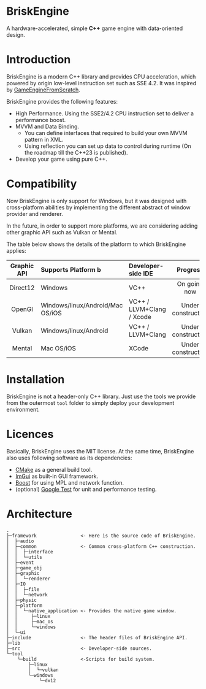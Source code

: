 # BriskEngine
A hardware-accelerated, simple **C++** game engine with data-oriented design.

# Introduction
BriskEngine is a modern C++ library and provides CPU acceleration, which powered by origin low-level instruction set such as SSE 4.2. It was inspired by [GameEngineFromScratch](https://github.com/netwarm007/GameEngineFromScratch).

BriskEngine provides the following features:
- High Performance. Using the SSE2/4.2 CPU instruction set to deliver a performance boost.
- MVVM and Data Binding.
  + You can define interfaces that required to build your own MVVM pattern in XML.
  + Using reflection you can set up data to control during runtime (On the roadmap till the C++23 is published).
- Develop your game using pure C++.

# Compatibility
Now BriskEngine is only support for Windows, but it was designed with cross-platform abilities by implementing the different abstract of window provider and renderer.

In the future, in order to support more platforms, we are considering adding other graphic API such as Vulkan or Mental.

The table below shows the details of the platform to which BriskEngine applies:

| Graphic API | Supports Platform            b    | Developer-side IDE        |      Progress      |
|:-----------:|:----------------------------------|:--------------------------|:------------------:|
|  Direct12   | Windows                           | VC++                      | On going now       |
|   OpenGl    | Windows/linux/Android/Mac OS/iOS  | VC++ / LLVM+Clang / Xcode | Under construction |
|   Vulkan    | Windows/linux/Android             | VC++ / LLVM+Clang         | Under construction |
|   Mental    | Mac OS/iOS                        | XCode                     | Under construction |

# Installation
BriskEngine is not a header-only C++ library. Just use the tools we provide from the outermost `tool` folder to simply deploy your development environment.

# Licences
Basically, BriskEngine uses the MIT license. At the same time, BriskEngine also uses following software as its dependencies:
- [CMake](https://cmake.org) as a general build tool.
- [ImGui](https://github.com/ocornut/imgui) as built-in GUI framework.
- [Boost](https://www.boost.org/) for using MPL and network function.
- (optional) [Google Test](https://github.com/google/googletest) for unit and performance testing.

# Architecture
```
.
├─framework                <- Here is the source code of BriskEngine.
│  ├─audio
│  ├─common                <- Common cross-platform C++ construction.
│  │  ├─interface
│  │  └─utils
│  ├─event
│  ├─game_obj
│  ├─graphic
│  │  └─renderer
│  ├─IO
│  │  ├─file
│  │  └─network
│  ├─physic
│  ├─platform
│  │  └─native_application <- Provides the native game window.
│  │     ├─linux
│  │     ├─mac_os
│  │     └─windows   
│  └─ui
├─include                  <- The header files of BriskEngine API.
├─lib
├─src                      <- Developer-side sources.
└─tool
    └─build                <-Scripts for build system.
        ├─linux
        │  └─vulkan
        └─windows
            └─dx12
```